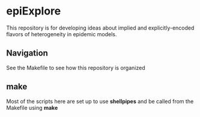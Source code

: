 # epiExplore

This repository is for developing ideas about implied and explicitly-encoded
flavors of heterogeneity in epidemic models. 

## Navigation
See the Makefile to see how this repository is organized

## make 
Most of the scripts here are set up to use **shellpipes** and be called from the 
Makefile using **make**